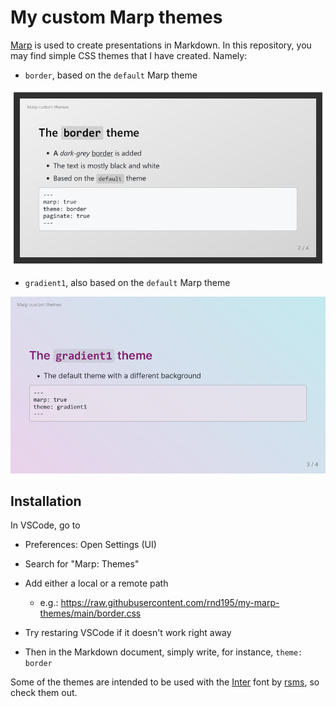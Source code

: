 # My custom Marp themes

[Marp](https://marp.app/) is used to create presentations in Markdown. In this repository, you may find simple CSS themes that I have created. Namely:

- `border`, based on the `default` Marp theme

![border sample](./samples/border.png)

- `gradient1`, also based on the `default` Marp theme

![border sample](./samples/gradient1.png)



## Installation

In VSCode, go to

- Preferences: Open Settings (UI)
- Search for "Marp: Themes"
- Add either a local or a remote path
  - e.g.: https://raw.githubusercontent.com/rnd195/my-marp-themes/main/border.css
- Try restaring VSCode if it doesn't work right away

- Then in the Markdown document, simply write, for instance, `theme: border`



Some of the themes are intended to be used with the [Inter](https://github.com/rsms/inter) font by [rsms](https://github.com/rsms/), so check them out.

